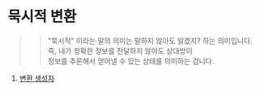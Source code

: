 # 묵시적 변환

>> "묵시적" 이라는 말의 의미는 말하지 않아도 알겠지? 하는 의미입니다.  
>> 즉, 내가 정확한 정보를 전달하지 않아도 상대방이  
>> 정보를 추론해서 얻어낼 수 있는 상태를 의미하는 겁니다.  

  1. [변환 생성자]()
